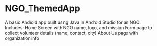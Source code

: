 # NGO_ThemedApp
A basic Android app built using Java in Android Studio for an NGO. Includes:  Home Screen with NGO name, logo, and mission  Form page to collect volunteer details (name, contact, city)  About Us page with organization info
